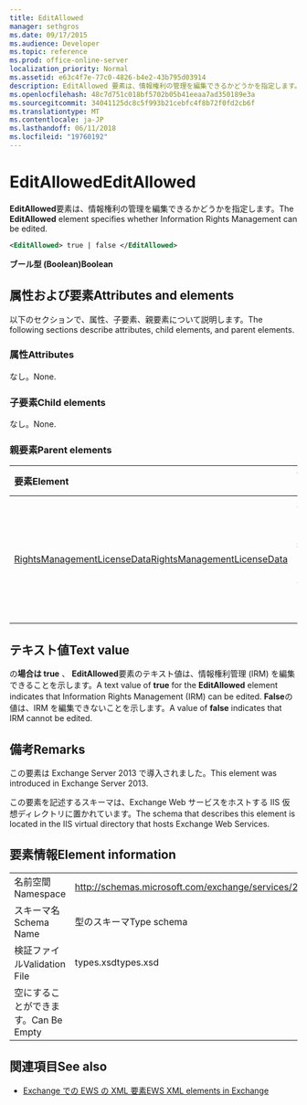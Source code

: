 ```yaml
---
title: EditAllowed
manager: sethgros
ms.date: 09/17/2015
ms.audience: Developer
ms.topic: reference
ms.prod: office-online-server
localization_priority: Normal
ms.assetid: e63c4f7e-77c0-4826-b4e2-43b795d03914
description: EditAllowed 要素は、情報権利の管理を編集できるかどうかを指定します。
ms.openlocfilehash: 48c7d751c018bf5702b05b41eeaa7ad350189e3a
ms.sourcegitcommit: 34041125dc8c5f993b21cebfc4f8b72f0fd2cb6f
ms.translationtype: MT
ms.contentlocale: ja-JP
ms.lasthandoff: 06/11/2018
ms.locfileid: "19760192"
---
```

# <a name="editallowed"></a><span data-ttu-id="ae5ba-103">EditAllowed</span><span class="sxs-lookup"><span data-stu-id="ae5ba-103">EditAllowed</span></span>

<span data-ttu-id="ae5ba-104">**EditAllowed**要素は、情報権利の管理を編集できるかどうかを指定します。</span><span class="sxs-lookup"><span data-stu-id="ae5ba-104">The **EditAllowed** element specifies whether Information Rights Management can be edited.</span></span> 
  
```XML
<EditAllowed> true | false </EditAllowed>
```

 <span data-ttu-id="ae5ba-105">**ブール型 (Boolean)**</span><span class="sxs-lookup"><span data-stu-id="ae5ba-105">**Boolean**</span></span>
## <a name="attributes-and-elements"></a><span data-ttu-id="ae5ba-106">属性および要素</span><span class="sxs-lookup"><span data-stu-id="ae5ba-106">Attributes and elements</span></span>

<span data-ttu-id="ae5ba-107">以下のセクションで、属性、子要素、親要素について説明します。</span><span class="sxs-lookup"><span data-stu-id="ae5ba-107">The following sections describe attributes, child elements, and parent elements.</span></span>
  
### <a name="attributes"></a><span data-ttu-id="ae5ba-108">属性</span><span class="sxs-lookup"><span data-stu-id="ae5ba-108">Attributes</span></span>

<span data-ttu-id="ae5ba-109">なし。</span><span class="sxs-lookup"><span data-stu-id="ae5ba-109">None.</span></span>
  
### <a name="child-elements"></a><span data-ttu-id="ae5ba-110">子要素</span><span class="sxs-lookup"><span data-stu-id="ae5ba-110">Child elements</span></span>

<span data-ttu-id="ae5ba-111">なし。</span><span class="sxs-lookup"><span data-stu-id="ae5ba-111">None.</span></span>
  
### <a name="parent-elements"></a><span data-ttu-id="ae5ba-112">親要素</span><span class="sxs-lookup"><span data-stu-id="ae5ba-112">Parent elements</span></span>

|<span data-ttu-id="ae5ba-113">**要素**</span><span class="sxs-lookup"><span data-stu-id="ae5ba-113">**Element**</span></span>|<span data-ttu-id="ae5ba-114">**説明**</span><span class="sxs-lookup"><span data-stu-id="ae5ba-114">**Description**</span></span>|
|:-----|:-----|
|[<span data-ttu-id="ae5ba-115">RightsManagementLicenseData</span><span class="sxs-lookup"><span data-stu-id="ae5ba-115">RightsManagementLicenseData</span></span>](rightsmanagementlicensedata.md) <br/> |<span data-ttu-id="ae5ba-116">権限管理のライセンスについての情報を指定します。</span><span class="sxs-lookup"><span data-stu-id="ae5ba-116">Specifies information about the rights management license.</span></span>  <br/> |
   
## <a name="text-value"></a><span data-ttu-id="ae5ba-117">テキスト値</span><span class="sxs-lookup"><span data-stu-id="ae5ba-117">Text value</span></span>

<span data-ttu-id="ae5ba-118">の**場合は true** 、 **EditAllowed**要素のテキスト値は、情報権利管理 (IRM) を編集できることを示します。</span><span class="sxs-lookup"><span data-stu-id="ae5ba-118">A text value of **true** for the **EditAllowed** element indicates that Information Rights Management (IRM) can be edited.</span></span> <span data-ttu-id="ae5ba-119">**False**の値は、IRM を編集できないことを示します。</span><span class="sxs-lookup"><span data-stu-id="ae5ba-119">A value of **false** indicates that IRM cannot be edited.</span></span> 
  
## <a name="remarks"></a><span data-ttu-id="ae5ba-120">備考</span><span class="sxs-lookup"><span data-stu-id="ae5ba-120">Remarks</span></span>

<span data-ttu-id="ae5ba-121">この要素は Exchange Server 2013 で導入されました。</span><span class="sxs-lookup"><span data-stu-id="ae5ba-121">This element was introduced in Exchange Server 2013.</span></span>
  
<span data-ttu-id="ae5ba-122">この要素を記述するスキーマは、Exchange Web サービスをホストする IIS 仮想ディレクトリに置かれています。</span><span class="sxs-lookup"><span data-stu-id="ae5ba-122">The schema that describes this element is located in the IIS virtual directory that hosts Exchange Web Services.</span></span>
  
## <a name="element-information"></a><span data-ttu-id="ae5ba-123">要素情報</span><span class="sxs-lookup"><span data-stu-id="ae5ba-123">Element information</span></span>

|||
|:-----|:-----|
|<span data-ttu-id="ae5ba-124">名前空間</span><span class="sxs-lookup"><span data-stu-id="ae5ba-124">Namespace</span></span>  <br/> |http://schemas.microsoft.com/exchange/services/2006/types  <br/> |
|<span data-ttu-id="ae5ba-125">スキーマ名</span><span class="sxs-lookup"><span data-stu-id="ae5ba-125">Schema Name</span></span>  <br/> |<span data-ttu-id="ae5ba-126">型のスキーマ</span><span class="sxs-lookup"><span data-stu-id="ae5ba-126">Type schema</span></span>  <br/> |
|<span data-ttu-id="ae5ba-127">検証ファイル</span><span class="sxs-lookup"><span data-stu-id="ae5ba-127">Validation File</span></span>  <br/> |<span data-ttu-id="ae5ba-128">types.xsd</span><span class="sxs-lookup"><span data-stu-id="ae5ba-128">types.xsd</span></span>  <br/> |
|<span data-ttu-id="ae5ba-129">空にすることができます。</span><span class="sxs-lookup"><span data-stu-id="ae5ba-129">Can Be Empty</span></span>  <br/> ||
   
## <a name="see-also"></a><span data-ttu-id="ae5ba-130">関連項目</span><span class="sxs-lookup"><span data-stu-id="ae5ba-130">See also</span></span>



- [<span data-ttu-id="ae5ba-131">Exchange での EWS の XML 要素</span><span class="sxs-lookup"><span data-stu-id="ae5ba-131">EWS XML elements in Exchange</span></span>](ews-xml-elements-in-exchange.md)

